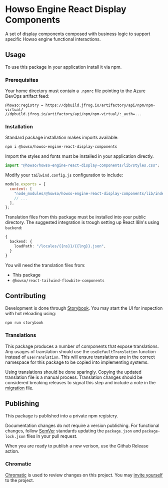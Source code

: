 # Howso Engine React Display Components

A set of display components composed with business logic to support specific Howso engine functional interactions.

## Usage

To use this package in your application install it via npm.

### Prerequisites

Your home directory must contain a `.npmrc` file pointing to the Azure DevOps artifact feed:

```text
@howso:registry = https://dpbuild.jfrog.io/artifactory/api/npm/npm-virtual/
//dpbuild.jfrog.io/artifactory/api/npm/npm-virtual/:_auth=...
```

### Installation

Standard package installation makes imports available:

```bash
npm i @howso/howso-engine-react-display-components
```

Import the styles and fonts must be installed in your application directly.

```ts
import "@howso/howso-engine-react-display-components/lib/styles.css";
```

Modify your `tailwind.config.js` configuration to include:

```js
module.exports = {
  content: [
    "node_modules/@howso/howso-engine-react-display-components/lib/index.esm.js",
    // ...
  ],
};
```

Translation files from this package must be installed into your public directory.
The suggested integration is trough setting up React I8ln's using `backend`:

```ts
{
  backend: {
    loadPath: "/locales/{{ns}}/{{lng}}.json",
  }
}
```

You will need the translation files from:

- This package
- `@howso/react-tailwind-flowbite-components`

## Contributing

Development is done through [Storybook](https://storybook.js.org/).
You may start the UI for inspection with hot reloading using:

```bash
npm run storybook
```

### Translations

This package produces a number of components that expose translations.
Any usages of translation should use the `useDefaultTranslation` function instead of `useTranslation`.
This will ensure translations are in the correct namespace for this package to be copied into implementing systems.

Using translations should be done sparingly. Copying the updated translation file is a manual process.
Translation changes should be considered breaking releases to signal this step and include a note in the [migration](./MIGRATION.md) file.

## Publishing

This package is published into a private npm registery.

Documentation changes do not require a version publishing.
For functional changes, follow [SemVer](https://semver.org/)
standards updating the `package.json` and `package-lock.json`
files in your pull request.

When you are ready to publish a new verison, use the Github Release action.

### Chromatic

[Chromatic]() is used to review changes on this project.
You may [invite yourself]() to the project.
